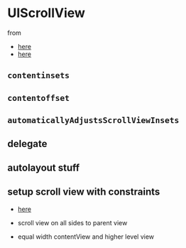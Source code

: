 # UIScrollView

from
* [here](https://www.natashatherobot.com/ios-autolayout-scrollview/)
* [here](https://developer.apple.com/library/content/documentation/UserExperience/Conceptual/AutolayoutPG/WorkingwithScrollViews.html)

## `contentinsets`

## `contentoffset`

## `automaticallyAdjustsScrollViewInsets`

## delegate

## autolayout stuff

## setup  scroll view with constraints
* [here](https://www.natashatherobot.com/ios-autolayout-scrollview/)

* scroll view on all sides to parent view
* equal width contentView and higher level view
